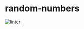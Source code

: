 # random-numbers
[![linter](https://github.com/MmeiyuC/random-numbers/workflows/linter/badge.svg)](https://github.com/marketplace/actions/super-linter)
